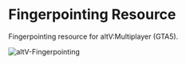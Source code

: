# Fingerpointing Resource

Fingerpointing resource for altV:Multiplayer (GTA5).

![altV-Fingerpointing](https://gyazo.com/866a96db6b10d724e816f1ef23e993a7.jpg)
